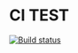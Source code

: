 # CI TEST
[![Build status](https://ci.appveyor.com/api/projects/status/ta2stqbw9x2oijt7?svg=true)](https://ci.appveyor.com/project/Growgs/matchers)
